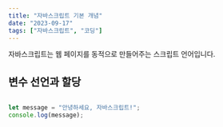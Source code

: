 ```yaml
---
title: "자바스크립트 기본 개념"
date: "2023-09-17"
tags: ["자바스크립트", "코딩"]
---
```



자바스크립트는 웹 페이지를 동적으로 만들어주는 스크립트 언어입니다.

## 변수 선언과 할당

```js

let message = "안녕하세요, 자바스크립트!";
console.log(message);
```
